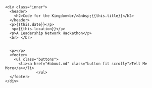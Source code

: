 <section id="banner">

  <!--
    ".inner" is set up as an inline-block so it automatically expands
    in both directions to fit whatever's inside it. This means it won't
    automatically wrap lines, so be sure to use line breaks where
    appropriate (<br />).
  -->
    <div class="inner">
      <header>
        <h2>Code for the Kingdom<br/>&nbsp;{{this.title}}</h2>
      </header>
      <p>{{this.date}}</p>
       <p>{{this.location}}</p>
      <p>A Leadership Network Hackathon</p>
      <br> </br>


      <p></p>
      <footer>
        <ul class="buttons">
          <li><a href="#about.md" class="button fit scrolly">Tell Me More</a></li>
                  </ul>
      </footer>
    </div>

</section>
